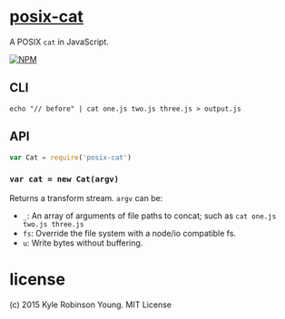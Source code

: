 # [posix-cat](http://pubs.opengroup.org/onlinepubs/9699919799/utilities/cat.html)

A POSIX `cat` in JavaScript.

[![NPM](https://nodei.co/npm/posix-cat.png?downloads=true&downloadRank=true&stars=true)](https://nodei.co/npm/posix-cat/)

## CLI

```shell
echo "// before" | cat one.js two.js three.js > output.js
```

## API

```js
var Cat = require('posix-cat')
```

### `var cat = new Cat(argv)`
Returns a transform stream. `argv` can be:

* `_`: An array of arguments of file paths to concat; such as `cat one.js two.js three.js`
* `fs`: Override the file system with a node/io compatible fs.
* `u`: Write bytes without buffering.

# license
(c) 2015 Kyle Robinson Young. MIT License
